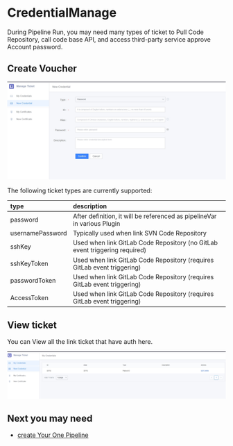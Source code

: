  # CredentialManage 

 During Pipeline Run, you may need many types of ticket to Pull Code Repository, call code base API, and access third-party service approve Account password. 

 ## Create Voucher 

 ![1](../../assets/image%20%288%29.png) 

 The following ticket types are currently supported: 

 | type| description| 
 | :--- | :--- | 
 | password| After definition, it will be referenced as pipelineVar in various Plugin| 
 | usernamePassword| Typically used when link SVN Code Repository| 
 | sshKey| Used when link GitLab Code Repository (no GitLab event triggering required)| 
 | sshKeyToken| Used when link GitLab Code Repository (requires GitLab event triggering)| 
 | passwordToken| Used when link GitLab Code Repository (requires GitLab event triggering)| 
 | AccessToken |Used when link GitLab Code Repository (requires GitLab event triggering)| 

 ## View ticket 

 You can View all the link ticket that have auth here. 

 ![2](../../assets/image%20%2840%29.png) 

 ## Next you may need 

 * [create Your One Pipeline](../../Quickstarts/Create-your-first-pipeline.md) 